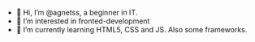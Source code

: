- 👋 Hi, I’m @agnetss, a beginner in IT. 
- 👀 I’m interested in fronted-development
- 🌱 I’m currently learning HTML5, CSS and JS. Also some frameworks. 
